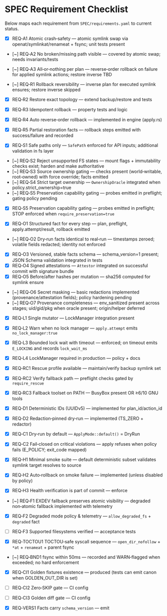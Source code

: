 # SPEC Requirement Checklist

Below maps each requirement from `SPEC/requirements.yaml` to current status.

- [x] REQ‑A1 Atomic crash‑safety — atomic symlink swap via openat/symlinkat/renameat + fsync; unit tests present
- [~] REQ‑A2 No broken/missing path visible — covered by atomic swap; needs invariants/tests
- [~] REQ‑A3 All‑or‑nothing per plan — reverse‑order rollback on failure for applied symlink actions; restore inverse TBD

- [~] REQ‑R1 Rollback reversibility — inverse plan for executed symlink ensures; restore inverse skipped
- [x] REQ‑R2 Restore exact topology — extend backup/restore and tests
- [x] REQ‑R3 Idempotent rollback — property tests and logic
- [x] REQ‑R4 Auto reverse‑order rollback — implemented in engine (apply.rs)
- [x] REQ‑R5 Partial restoration facts — rollback steps emitted with success/failure and recorded

- [x] REQ‑S1 Safe paths only — `SafePath` enforced for API inputs; additional validation in fs layer
- [~] REQ‑S2 Reject unsupported FS states — mount flags + immutability checks exist; harden and make authoritative
- [~] REQ‑S3 Source ownership gating — checks present (world‑writable, root‑owned) with force override; facts emitted
- [~] REQ‑S4 Strict target ownership — `OwnershipOracle` integrated when policy.strict_ownership=true
- [~] REQ‑S5 Preservation capability gating — probes emitted in preflight; gating policy pending
- [x] REQ‑S5 Preservation capability gating — probes emitted in preflight; STOP enforced when `require_preservation=true`

- [x] REQ‑O1 Structured fact for every step — plan, preflight, apply.attempt/result, rollback emitted
- [~] REQ‑O2 Dry‑run facts identical to real‑run — timestamps zeroed; volatile fields redacted; identity not enforced
- [x] REQ‑O3 Versioned, stable facts schema — schema_version=1 present; JSON Schema validation integrated in tests
- [x] REQ‑O4 Signed attestations — `Attestor` integrated on successful commit with signature bundle
- [x] REQ‑O5 Before/after hashes per mutation — sha256 computed for symlink ensure
- [~] REQ‑O6 Secret masking — basic redactions implemented (provenance/attestation fields); policy hardening pending
- [~] REQ‑O7 Provenance completeness — env_sanitized present across stages; uid/gid/pkg when oracle present; origin/helper deferred

- [x] REQ‑L1 Single mutator — LockManager integration present
- [x] REQ‑L2 Warn when no lock manager — `apply.attempt` emits `no_lock_manager:true`
- [x] REQ‑L3 Bounded lock wait with timeout — enforced; on timeout emits `E_LOCKING` and records `lock_wait_ms`
- [x] REQ‑L4 LockManager required in production — policy + docs

- [x] REQ‑RC1 Rescue profile available — maintain/verify backup symlink set
- [x] REQ‑RC2 Verify fallback path — preflight checks gated by `require_rescue`
- [x] REQ‑RC3 Fallback toolset on PATH — BusyBox present OR ≥6/10 GNU tools

- [x] REQ‑D1 Deterministic IDs (UUIDv5) — implemented for plan_id/action_id
- [x] REQ‑D2 Redaction‑pinned dry‑run — implemented (TS_ZERO + redactor)

- [x] REQ‑C1 Dry‑run by default — `ApplyMode::default()` = DryRun
- [x] REQ‑C2 Fail‑closed on critical violations — apply refuses when policy fails (E_POLICY; exit_code mapped)

- [x] REQ‑H1 Minimal smoke suite — default deterministic subset validates symlink target resolves to source
- [x] REQ‑H2 Auto‑rollback on smoke failure — implemented (unless disabled by policy)
- [x] REQ‑H3 Health verification is part of commit — enforce

- [~] REQ‑F1 EXDEV fallback preserves atomic visibility — degraded non‑atomic fallback implemented with telemetry
- [x] REQ‑F2 Degraded mode policy & telemetry — `allow_degraded_fs` + `degraded` fact
- [ ] REQ‑F3 Supported filesystems verified — acceptance tests

- [x] REQ‑TOCTOU1 TOCTOU‑safe syscall sequence — `open_dir_nofollow` + `*at` + `renameat` + parent fsync
- [~] REQ‑BND1 fsync within 50ms — recorded and WARN‑flagged when exceeded; no hard enforcement
- [x] REQ‑CI1 Golden fixtures existence — produced (tests can emit canon when GOLDEN_OUT_DIR is set)
- [ ] REQ‑CI2 Zero‑SKIP gate — CI config
- [ ] REQ‑CI3 Golden diff gate — CI config
- [x] REQ‑VERS1 Facts carry `schema_version` — emit

